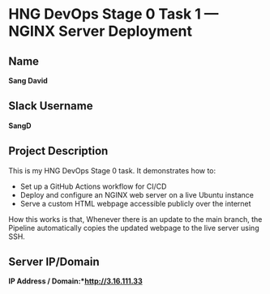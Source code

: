 # HNG DevOps Stage 0 Task 1 — NGINX Server Deployment

## Name

**Sang David**

## Slack Username

**SangD**

## Project Description

This is my HNG DevOps Stage 0 task.
It demonstrates how to:

- Set up a GitHub Actions workflow for CI/CD
- Deploy and configure an NGINX web server on a live Ubuntu instance
- Serve a custom HTML webpage accessible publicly over the internet

How this works is that, Whenever there is an update to the main branch, the Pipeline automatically copies the updated webpage to the live server using SSH.

## Server IP/Domain

**IP Address / Domain:\*http://3.16.111.33**
